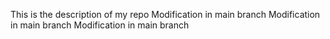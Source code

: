 This is the description of my repo 
Modification in main branch 
M o d i f i c a t i o n 
 
 i n 
 
 m a i n 
 
 b r a n c h 
 Modification in main branch 
 
